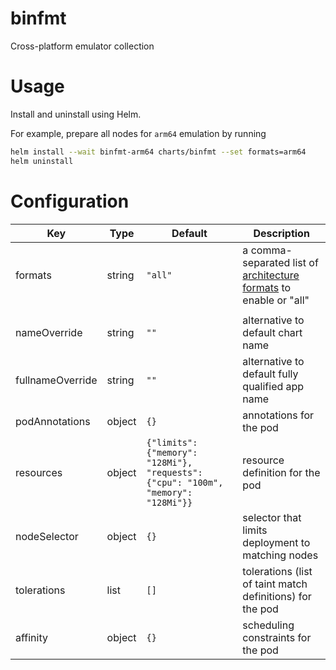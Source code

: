 # binfmt

Cross-platform emulator collection

# Usage

Install and uninstall using Helm.

For example, prepare all nodes for `arm64` emulation by running
```sh
helm install --wait binfmt-arm64 charts/binfmt --set formats=arm64
helm uninstall
```

# Configuration

| Key | Type | Default | Description |
|-----|------|---------|-------------|
| formats | string | `"all"` | a comma-separated list of [architecture formats](https://github.com/tonistiigi/binfmt) to enable or "all" |
| | | | |
| nameOverride | string | `""` | alternative to default chart name |
| fullnameOverride | string | `""` | alternative to default fully qualified app name |
| podAnnotations | object | `{}` | annotations for the pod |
| resources | object | `{"limits": {"memory": "128Mi"}, "requests": {"cpu": "100m", "memory": "128Mi"}}` | resource definition for the pod |
| nodeSelector | object | `{}` | selector that limits deployment to matching nodes |
| tolerations | list | `[]` | tolerations (list of taint match definitions) for the pod |
| affinity | object | `{}` | scheduling constraints for the pod |
